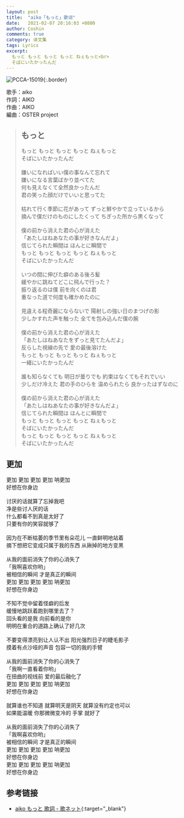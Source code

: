 ```yaml
---
layout: post
title:  "aiko「もっと」歌词"
date:   2021-02-07 20:16:03 +0800
author: Coshin
comments: true
category: 译文集
tags: Lyrics
excerpt:
  もっと もっと もっと もっと ねぇもっと<br>
  そばにいたかったんだ
---
```

![PCCA-15019](https://is4-ssl.mzstatic.com/image/thumb/Music123/v4/77/38/ca/7738ca9a-7bb9-92a0-73e6-516fda0dc282/source/600x600bb.jpg){:.border}

歌手：aiko<br>
作詞：AIKO<br>
作曲：AIKO<br>
編曲：OSTER project

<blockquote class="original">
  <h2>もっと</h2>
  <p>
    もっと もっと もっと もっと ねぇもっと<br>
    そばにいたかったんだ<br>
    <br>
    嫌いになればいい僕の事なんて忘れて<br>
    嫌いになる言葉ばかり並べてた<br>
    何も見えなくて全然良かったんだ<br>
    君の笑った顔だけでいいと思ってた<br>
    <br>
    枯れて行く季節に花があって ずっと鮮やかで立っているから<br>
    摘んで僕だけのものにしたくって ちぎった所から黒くなって<br>
    <br>
    僕の前から消えた君の心が消えた<br>
    「あたしはねあなたの事が好きなんだよ」<br>
    信じてられた瞬間は ほんとに瞬間で<br>
    もっと もっと もっと もっと ねぇもっと<br>
    そばにいたかったんだ<br>
    <br>
    いつの間に伸びた癖のある後ろ髪<br>
    緩やかに跳ねてどこに飛んで行った？<br>
    振り返るのは僕 前を向くのは君<br>
    重なった道で何度も確かめたのに<br>
    <br>
    見違える程奇麗にならないで 陽射しの強い日のまつげの影<br>
    少しかすれた声を触った 全てを包み込んだ僕の腕<br>
    <br>
    僕の前から消えた君の心が消えた<br>
    「あたしはねあなたをずっと見てたんだよ」<br>
    反らした視線の先で 愛の最後溶けた<br>
    もっと もっと もっと もっと ねぇもっと<br>
    一緒にいたかったんだ<br>
    <br>
    誰も知らなくても 明日が曇りでも 約束はなくてもそれでいい<br>
    少しだけ冷えた 君の手のひらを 温められたら 良かったはずなのに<br>
    <br>
    僕の前から消えた君の心が消えた<br>
    「あたしはねあなたの事が好きなんだよ」<br>
    信じてられた瞬間は ほんとに瞬間で<br>
    もっと もっと もっと もっと ねぇもっと<br>
    そばにいたかったんだ<br>
    もっと もっと もっと もっと ねぇもっと<br>
    そばにいたかったんだ
  </p>
</blockquote>

<div class="translation">
  <h2>更加</h2>
  <p>
    更加 更加 更加 更加 呐更加<br>
    好想在你身边<br>
    <br>
    讨厌的话就算了忘掉我吧<br>
    净是些讨人厌的话<br>
    什么都看不到真是太好了<br>
    只要有你的笑容就够了<br>
    <br>
    因为在不断枯萎的季节里有朵花儿 一直鲜明地站着<br>
    摘下想把它变成只属于我的东西 从揪掉的地方变黑<br>
    <br>
    从我的面前消失了你的心消失了<br>
    「我啊喜欢你哟」<br>
    被相信的瞬间 才是真正的瞬间<br>
    更加 更加 更加 更加 呐更加<br>
    好想在你身边<br>
    <br>
    不知不觉中留着怪癖的后发<br>
    缓慢地跳跃着跑到哪里去了？<br>
    回头看的是我 向前看的是你<br>
    明明在重合的道路上确认了好几次<br>
    <br>
    不要变得漂亮到让人认不出 阳光强烈日子的睫毛影子<br>
    摸着有点沙哑的声音 包容一切的我的手臂<br>
    <br>
    从我的面前消失了你的心消失了<br>
    「我啊一直看着你哟」<br>
    在扭曲的视线前 爱的最后融化了<br>
    更加 更加 更加 更加 呐更加<br>
    好想在你身边<br>
    <br>
    就算谁也不知道 就算明天是阴天 就算没有约定也可以<br>
    如果能温暖 你那微微变冷的 手掌 就好了<br>
    <br>
    从我的面前消失了你的心消失了<br>
    「我啊喜欢你哟」<br>
    被相信的瞬间 才是真正的瞬间<br>
    更加 更加 更加 更加 呐更加<br>
    好想在你身边<br>
    更加 更加 更加 更加 呐更加<br>
    好想在你身边
  </p>
</div>

## 参考链接

* [aiko もっと 歌詞 - 歌ネット](https://www.uta-net.com/song/204052/){:target="_blank"}
